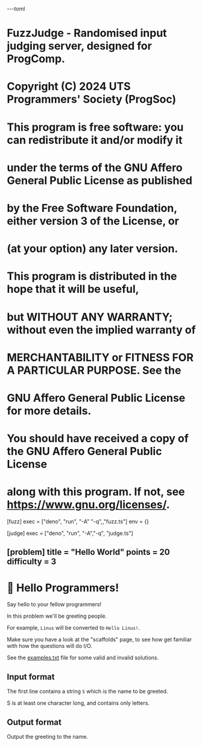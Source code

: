 ---toml
# FuzzJudge - Randomised input judging server, designed for ProgComp.
# Copyright (C) 2024 UTS Programmers' Society (ProgSoc)
#
# This program is free software: you can redistribute it and/or modify it
# under the terms of the GNU Affero General Public License as published
# by the Free Software Foundation, either version 3 of the License, or
# (at your option) any later version.
#
# This program is distributed in the hope that it will be useful,
# but WITHOUT ANY WARRANTY; without even the implied warranty of
# MERCHANTABILITY or FITNESS FOR A PARTICULAR PURPOSE. See the
# GNU Affero General Public License for more details.
#
# You should have received a copy of the GNU Affero General Public License
# along with this program. If not, see <https://www.gnu.org/licenses/>.

[fuzz]
exec = ["deno", "run", "-A" "-q",,"fuzz.ts"]
env = {}

[judge]
exec = ["deno", "run", "-A","-q", "judge.ts"]

[problem]
title = "Hello World"
points = 20
difficulty = 3
---

# 👋 Hello Programmers!

Say hello to your fellow programmers!

In this problem we'll be greeting people.

For example, `Linus` will be converted to `Hello Linus!`.

Make sure you have a look at the "scaffolds" page, to see how get familiar with how the questions will do I/O.

See the [examples.txt](/api/comp/prob/01-hello/assets/examples.txt) file for some valid and invalid solutions.

## Input format

The first line contains a string `S` which is the name to be greeted.

S is at least one character long, and contains only letters.

## Output format

Output the greeting to the name.
